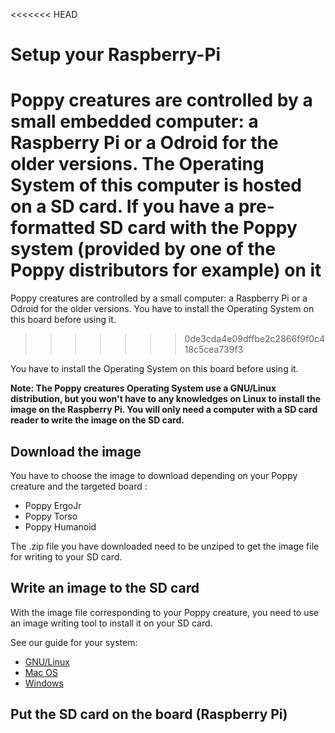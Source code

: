 <<<<<<< HEAD
# Setup your Raspberry-Pi
Poppy creatures are controlled by a small embedded computer: a Raspberry Pi or a Odroid for the older versions. 
The Operating System of this computer is hosted on a SD card. If you have a pre-formatted SD card with the Poppy system (provided by one of the Poppy distributors for example) on it
=======

Poppy creatures are controlled by a small computer: a Raspberry Pi or a Odroid for the older versions. You have to install the Operating System on this board before using it.
>>>>>>> 0de3cda4e09dffbe2c2866f9f0c418c5cea739f3

You have to install the Operating System on this board before using it.

**Note: The Poppy creatures Operating System use a GNU/Linux distribution, but you won't have to any knowledges on Linux to install the image on the Raspberry Pi.
You will only need a computer with a SD card reader to write the image on the SD card.**

## Download the image

<!-- TODO: AJouter lien images (et les uploader aussi) -->
You have to choose the image to download depending on your Poppy creature and the targeted board :
* Poppy ErgoJr
* Poppy Torso
* Poppy Humanoid


The .zip file you have downloaded need to be unziped to get the image file for writing to your SD card.

## Write an image to the SD card

With the image file corresponding to your Poppy creature, you need to use an image writing tool to install it on your SD card.

See our guide for your system:

- [GNU/Linux](linux.md)
- [Mac OS](macos.md)
- [Windows](windows.md)

## Put the SD card on the board (Raspberry Pi)
